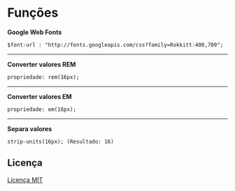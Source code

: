 # Funções


**Google Web Fonts**

`$font-url : "http://fonts.googleapis.com/css?family=Rokkitt:400,700";`

---


**Converter valores REM**  

`propriedade: rem(16px);`

---


**Converter valores EM**  

`propriedade: em(16px);`

---


**Separa valores**

`strip-units(16px); (Resultado: 16)`



## Licença

[Licença MIT](https://github.com/brunogallo/padrao-front-end/blob/master/LICENSE)
